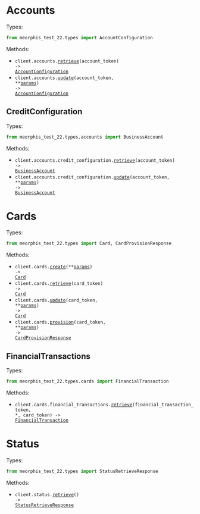 # Accounts

Types:

```python
from meorphis_test_22.types import AccountConfiguration
```

Methods:

- <code title="get /accounts/{account_token}">client.accounts.<a href="./src/meorphis_test_22/resources/accounts/accounts.py">retrieve</a>(account_token) -> <a href="./src/meorphis_test_22/types/account_configuration.py">AccountConfiguration</a></code>
- <code title="patch /accounts/{account_token}">client.accounts.<a href="./src/meorphis_test_22/resources/accounts/accounts.py">update</a>(account_token, \*\*<a href="src/meorphis_test_22/types/account_update_params.py">params</a>) -> <a href="./src/meorphis_test_22/types/account_configuration.py">AccountConfiguration</a></code>

## CreditConfiguration

Types:

```python
from meorphis_test_22.types.accounts import BusinessAccount
```

Methods:

- <code title="get /accounts/{account_token}/credit_configuration">client.accounts.credit_configuration.<a href="./src/meorphis_test_22/resources/accounts/credit_configuration.py">retrieve</a>(account_token) -> <a href="./src/meorphis_test_22/types/accounts/business_account.py">BusinessAccount</a></code>
- <code title="patch /accounts/{account_token}/credit_configuration">client.accounts.credit_configuration.<a href="./src/meorphis_test_22/resources/accounts/credit_configuration.py">update</a>(account_token, \*\*<a href="src/meorphis_test_22/types/accounts/credit_configuration_update_params.py">params</a>) -> <a href="./src/meorphis_test_22/types/accounts/business_account.py">BusinessAccount</a></code>

# Cards

Types:

```python
from meorphis_test_22.types import Card, CardProvisionResponse
```

Methods:

- <code title="post /cards">client.cards.<a href="./src/meorphis_test_22/resources/cards/cards.py">create</a>(\*\*<a href="src/meorphis_test_22/types/card_create_params.py">params</a>) -> <a href="./src/meorphis_test_22/types/card.py">Card</a></code>
- <code title="get /cards/{card_token}">client.cards.<a href="./src/meorphis_test_22/resources/cards/cards.py">retrieve</a>(card_token) -> <a href="./src/meorphis_test_22/types/card.py">Card</a></code>
- <code title="patch /cards/{card_token}">client.cards.<a href="./src/meorphis_test_22/resources/cards/cards.py">update</a>(card_token, \*\*<a href="src/meorphis_test_22/types/card_update_params.py">params</a>) -> <a href="./src/meorphis_test_22/types/card.py">Card</a></code>
- <code title="post /cards/{card_token}/provision">client.cards.<a href="./src/meorphis_test_22/resources/cards/cards.py">provision</a>(card_token, \*\*<a href="src/meorphis_test_22/types/card_provision_params.py">params</a>) -> <a href="./src/meorphis_test_22/types/card_provision_response.py">CardProvisionResponse</a></code>

## FinancialTransactions

Types:

```python
from meorphis_test_22.types.cards import FinancialTransaction
```

Methods:

- <code title="get /cards/{card_token}/financial_transactions/{financial_transaction_token}">client.cards.financial_transactions.<a href="./src/meorphis_test_22/resources/cards/financial_transactions.py">retrieve</a>(financial_transaction_token, \*, card_token) -> <a href="./src/meorphis_test_22/types/cards/financial_transaction.py">FinancialTransaction</a></code>

# Status

Types:

```python
from meorphis_test_22.types import StatusRetrieveResponse
```

Methods:

- <code title="get /status">client.status.<a href="./src/meorphis_test_22/resources/status.py">retrieve</a>() -> <a href="./src/meorphis_test_22/types/status_retrieve_response.py">StatusRetrieveResponse</a></code>
